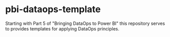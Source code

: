 # pbi-dataops-template
Starting with Part 5 of "Bringing DataOps to Power BI" this repository serves to provides templates for applying DataOps principles.
